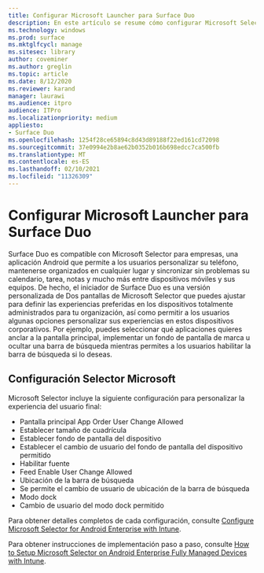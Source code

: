 ```yaml
---
title: Configurar Microsoft Launcher para Surface Duo
description: En este artículo se resume cómo configurar Microsoft Selector dispositivos administrados en entornos comerciales.
ms.technology: windows
ms.prod: surface
ms.mktglfcycl: manage
ms.sitesec: library
author: coveminer
ms.author: greglin
ms.topic: article
ms.date: 8/12/2020
ms.reviewer: karand
manager: laurawi
ms.audience: itpro
audience: ITPro
ms.localizationpriority: medium
appliesto:
- Surface Duo
ms.openlocfilehash: 1254f28ce65894c8d43d89188f22ed161cd72098
ms.sourcegitcommit: 37e0994e2b8ae62b0352b016b698edcc7ca500fb
ms.translationtype: MT
ms.contentlocale: es-ES
ms.lasthandoff: 02/10/2021
ms.locfileid: "11326309"
---
```

# Configurar Microsoft Launcher para Surface Duo

Surface Duo es compatible con Microsoft Selector para empresas, una aplicación Android que permite a los usuarios personalizar su teléfono, mantenerse organizados en cualquier lugar y sincronizar sin problemas su calendario, tarea, notas y mucho más entre dispositivos móviles y sus equipos. De hecho, el iniciador de Surface Duo es una versión personalizada de Dos pantallas de Microsoft Selector que puedes ajustar para definir las experiencias preferidas en los dispositivos totalmente administrados para tu organización, así como permitir a los usuarios algunas opciones personalizar sus experiencias en estos dispositivos corporativos. Por ejemplo, puedes seleccionar qué aplicaciones quieres anclar a la pantalla principal, implementar un fondo de pantalla de marca u ocultar una barra de búsqueda mientras permites a los usuarios habilitar la barra de búsqueda si lo deseas.

##  <a name="microsoft-launcher-settings"></a>Configuración Selector Microsoft

Microsoft Selector incluye la siguiente configuración para personalizar la experiencia del usuario final:


- Pantalla principal App Order User Change Allowed
- Establecer tamaño de cuadrícula
- Establecer fondo de pantalla del dispositivo
- Establecer el cambio de usuario del fondo de pantalla del dispositivo permitido
- Habilitar fuente
- Feed Enable User Change Allowed
- Ubicación de la barra de búsqueda
- Se permite el cambio de usuario de ubicación de la barra de búsqueda
- Modo dock
- Cambio de usuario del modo dock permitido

Para obtener detalles completos de cada configuración, consulte [Configure Microsoft Selector for Android Enterprise with Intune](https://docs.microsoft.com/mem/intune/apps/configure-microsoft-launcher).

Para obtener instrucciones de implementación paso a paso, consulte [How to Setup Microsoft Selector on Android Enterprise Fully Managed Devices with Intune](https://techcommunity.microsoft.com/t5/intune-customer-success/how-to-setup-microsoft-launcher-on-android-enterprise-fully/ba-p/1482134).
